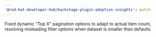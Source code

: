 ```yaml
---
'@red-hat-developer-hub/backstage-plugin-adoption-insights': patch
---
```


Fixed dynamic "Top X" pagination options to adapt to actual item count, resolving misleading filter options when dataset is smaller than defaults
